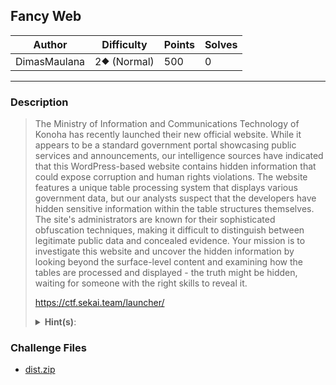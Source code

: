 ## Fancy Web

| Author       | Difficulty  | Points | Solves |
| ------------ | ----------- | ------ | ------ |
| DimasMaulana | 2⯁ (Normal) | 500    | 0      |

---

### Description

<blockquote>

The Ministry of Information and Communications Technology of Konoha has recently launched their new official website. While it appears to be a standard government portal showcasing public services and announcements, our intelligence sources have indicated that this WordPress-based website contains hidden information that could expose corruption and human rights violations. The website features a unique table processing system that displays various government data, but our analysts suspect that the developers have hidden sensitive information within the table structures themselves. The site's administrators are known for their sophisticated obfuscation techniques, making it difficult to distinguish between legitimate public data and concealed evidence. Your mission is to investigate this website and uncover the hidden information by looking beyond the surface-level content and examining how the tables are processed and displayed - the truth might be hidden, waiting for someone with the right skills to reveal it.

<https://ctf.sekai.team/launcher/>

<details closed>
<summary><b>Hint(s)</b>:</summary>

1. Taking a closer look at `in_array` might offer some inspiration on where to look next.
2. The intended solution is to use `__toString` Gadget.

</details>
</blockquote>

### Challenge Files

- [dist.zip](dist)
